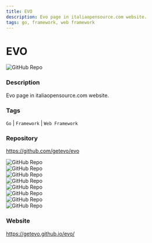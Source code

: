 ```yaml
---
title: EVO
description: Evo page in italiaopensource.com website.
tags: go, framework, web framework
---
```

        

# EVO

![GitHub Repo](https://img.shields.io/static/v1?label=category&message=opensource&color=green)

### Description

Evo page in italiaopensource.com website.

### Tags

`Go` | `Framework` | `Web Framework`

### Repository

https://github.com/getevo/evo

![GitHub Repo](https://img.shields.io/github/stars/getevo/evo?style=social)<br />![GitHub Repo](https://img.shields.io/github/forks/getevo/evo?style=social)<br />![GitHub Repo](https://img.shields.io/github/v/tag/getevo/evo?style=social)<br />![GitHub Repo](https://img.shields.io/github/contributors/getevo/evo)<br />![GitHub Repo](https://img.shields.io/github/issues-pr/getevo/evo)<br />![GitHub Repo](https://img.shields.io/github/issues/getevo/evo)<br />![GitHub Repo](https://img.shields.io/github/license/getevo/evo)<br />![GitHub Repo](https://img.shields.io/github/last-commit/getevo/evo)<br />

### Website

https://getevo.github.io/evo/